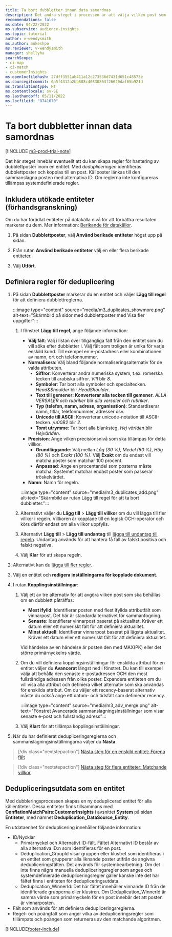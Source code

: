 ```yaml
---
title: Ta bort dubbletter innan data samordnas
description: Det andra steget i processen är att välja vilken post som ska behållas när dubbletter hittas.
recommendations: false
ms.date: 04/22/2022
ms.subservice: audience-insights
ms.topic: tutorial
author: v-wendysmith
ms.author: mukeshpo
ms.reviewer: v-wendysmith
manager: shellyha
searchScope:
- ci-map
- ci-match
- customerInsights
ms.openlocfilehash: 27dff3551ab411a12c273536d7431d651c48573e
ms.sourcegitcommit: 6a5f4312a2bb808c40830863f26620daf65b921d
ms.translationtype: HT
ms.contentlocale: sv-SE
ms.lasthandoff: 05/11/2022
ms.locfileid: "8741670"
---
```

# <a name="remove-duplicates-before-unifying-data"></a>Ta bort dubbletter innan data samordnas

[!INCLUDE [m3-prod-trial-note](includes/m3-prod-trial-note.md)]

Det här steget innebär eventuellt att du kan skapa regler för hantering av dubblettposter inom en entitet. Med *dedupliceringen* identifieras dubblettposter och kopplas till en post. Källposter länkas till den sammanslagna posten med alternativa ID. Om reglerna inte konfigureras tillämpas systemdefinierade regler.

## <a name="include-enriched-entities-preview"></a>Inkludera utökade entiteter (förhandsgranskning)

Om du har förädlat entiteter på datakälla nivå för att förbättra resultaten markerar du dem. Mer information: [Berikande för datakällor](data-sources-enrichment.md).

1. På sidan **Dubblettposter**, välj **Använd berikade entiteter** högst upp på sidan.

1. Från rutan **Använd berikade entiteter** välj en eller flera berikade entiteter.

1. Välj **Utfört**.

## <a name="define-deduplication-rules"></a>Definiera regler för deduplicering

1. På sidan **Dubblettposter** markerar du en entitet och väljer **Lägg till regel** för att definiera dubblettreglerna.

   :::image type="content" source="media/m3_duplicates_showmore.png" alt-text="Skärmbild på sidor med dubblettposter med Visa fler uppgifter":::

   1. I fönstret **Lägg till regel**, ange följande information:
      - **Välj fält**: Välj i listan över tillgängliga fält från den entitet som du vill söka efter dubbletter i. Välj fält som troligen är unika för varje enskild kund. Till exempel en e-postadress eller kombinationen av namn, ort och telefonnummer.
      - **Normalisera**: Välj bland följande normaliseringsalternativ för de valda attributen.
        - **Siffror**: Konverterar andra numeriska system, t.ex. romerska tecken till arabiska siffror. *VIII* blir *8*.
        - **Symboler**: Tar bort alla symboler och specialtecken. *Head&Shoulder* blir *HeadShoulder*.
        - **Text till gemener: Konverterar alla tecken till gemener**. *ALLA VERSALER och rubriker* blir *alla versaler och rubriker*.
        - **Typ (telefon, namn, adress, organisation)**: Standardiserar namn, titlar, telefonnummer, adresser osv.
        - **Unicode till ASCII**: Konverterar unicode-notation till ASCII-tecken. */u00B2* blir *2*.
        - **Tomt utrymme**: Tar bort alla blanksteg. *Hej   världen* blir *Hejvärlden*.
      - **Precision**: Ange vilken precisionsnivå som ska tillämpas för detta villkor.
        - **Grundläggande**: Välj mellan *Låg (30 %)*, *Medel (60 %)*, *Hög (80 %)* och *Exakt (100 %)*. Välj **Exakt** om du endast vill matcha poster som matchar 100 procent.
        - **Anpassad**: Ange en procentandel som posterna måste matcha. Systemet matchar endast poster som passerar tröskelvärdet.
      - **Namn**: Namn för regeln.

      :::image type="content" source="media/m3_duplicates_add.png" alt-text="Skärmbild av rutan Lägg till regel för att ta bort dubbletter.":::

   1. Alternativt väljer du **Lägg till** > **Lägg till villkor** om du vill lägga till fler villkor i regeln. Villkoren är kopplade till en logisk OCH-operator och körs därför endast om alla villkor uppfylls.

   1. Alternativt **Lägg till** > **Lägg till undantag** till [lägga till undantag till regeln](match-entities.md#add-exceptions-to-a-rule). Undantag används för att hantera få fall av falskt positiva och falskt negativa.

   1. Välj **Klar** för att skapa regeln.

1. Alternativt kan du [lägga till fler regler](#define-deduplication-rules).

1. Välj en entitet och **redigera inställningarna för kopplade dokument**.

1. I rutan **Kopplingsinställningar**:
   1. Välj ett av tre alternativ för att avgöra vilken post som ska behållas om en dubblett påträffas:
      - **Mest ifylld**: Identifierar posten med flest ifyllda attributfält som vinnarpost. Det här är standardalternativet för sammanfogning.
      - **Senaste**: Identifierar vinnarpost baserat på aktualitet. Kräver ett datum eller ett numeriskt fält för att definiera aktualitet.
      - **Minst aktuell**: Identifierar vinnarpost baserat på lägsta aktualitet. Kräver ett datum eller ett numeriskt fält för att definiera aktualitet.
      
      Vid händelse av en händelse är posten den med MAX(PK) eller det större primärnyckelns värde.
      
   1. Om du vill definiera kopplingsinställningar för enskilda attribut för en entitet väljer du **Avancerat** längst ned i fönstret. Du kan till exempel välja att behålla den senaste e-postadressen OCH den mest fullständiga adressen från olika poster. Expandera entiteten om du vill visa alla attribut och definiera vilket alternativ som ska användas för enskilda attribut. Om du väljer ett recency-baserat alternativ måste du också ange ett datum- och tidsfält som definierar recency.

      :::image type="content" source="media/m3_adv_merge.png" alt-text="Fönstret Avancerade sammanslagningsinställningar som visar senaste e-post och fullständig adress":::

   1. Välj **Klart** för att tillämpa kopplingsinställningar.

1. När du har definierat dedupliceringsreglerna och sammanslagningsinställningarna väljer du **Nästa**.
  
> [!div class="nextstepaction"]
> [Nästa steg för en enskild entitet: Förena fält](merge-entities.md)

> [!div class="nextstepaction"]
> [Nästa steg för flera entiteter: Matchande villkor](match-entities.md)

## <a name="deduplication-output-as-an-entity"></a>Dedupliceringsutdata som en entitet

Med dubbleringsprocessen skapas en ny deduplicerad entitet för alla källentiteter. Dessa entiteter finns tillsammans med **ConflationMatchPairs:CustomerInsights** i avsnittet **System** på sidan **Entiteter**, med namnet **Deduplication_DataSource_Entity**.

En utdataenhet för deduplicering innehåller följande information:

- ID/Nycklar
  - Primärnyckel och Alternativt ID-fält. Fältet Alternativt ID består av alla alternativa ID:n som identifieras för en post.
  - Deduplication_GroupId visar gruppen eller klustret som identifieras i en entitet som grupperar alla liknande poster utifrån de angivna dedupliceringsfälten. Det används för systembearbetning. Om det inte finns några manuella dedupliceringsregler som anges och systemdefinierade dedupliceringsregler gäller kanske inte det här fältet finns i entiteten för dedupliceringsutdata.
  - Deduplication_WinnerId: Det här fältet innehåller vinnande ID från de identifierade grupperna eller klustren. Om Deduplication_WinnerId är samma värde som primärnyckeln för en post innebär det att posten är vinnarposten.
- Fält som används för att definiera dedupliceringsreglerna.
- Regel- och poängfält som anger vilka av dedupliceringsregler som tillämpats och poängen som returneras av den matchande algoritmen.

[!INCLUDE[footer-include](includes/footer-banner.md)]

